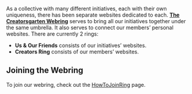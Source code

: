 As a collective with many different initiatives, each with their own uniqueness, there has been separate websites dedicated to each. **[The Creatorsgarten Webring](/ring)** serves to bring all our initiatives together under the same umbrella. It also serves to connect our members’ personal websites. There are currently 2 rings:

- **Us & Our Friends** consists of our initiatives’ websites.
- **Creators Ring** consists of our members’ websites.

## Joining the Webring

To join our webring, check out the [HowToJoinRing](/wiki/HowToJoinRing) page.
